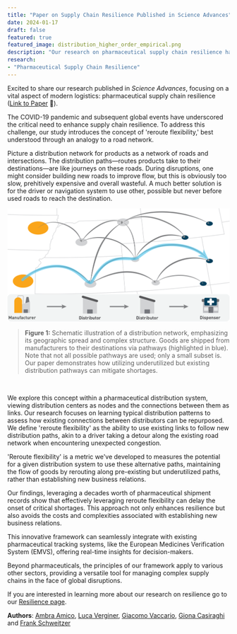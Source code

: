 ```yaml
---
title: "Paper on Supply Chain Resilience Published in Science Advances"
date: 2024-01-17
draft: false
featured: true
featured_image: distribution_higher_order_empirical.png
description: "Our research on pharmaceutical supply chain resilience has been published in Science Advances."
research:
- "Pharmaceutical Supply Chain Resilience"
---
```


Excited to share our research published in *Science Advances*, focusing on a vital aspect of modern logistics: pharmaceutical supply chain resilience ([Link to Paper](https://doi.org/10.1126/sciadv.adj1194) 📑).

The COVID-19 pandemic and subsequent global events have underscored the critical need to enhance supply chain resilience. To address this challenge, our study introduces the concept of 'reroute flexibility,' best understood through an analogy to a road network.

Picture a distribution network for products as a network of roads and intersections.
The distribution paths—routes products take to their destinations—are like journeys on these roads.  During disruptions, one might consider building new roads to improve flow, but this is obviously too slow, prehitively expensive and overall wasteful. A much better solution is for the driver or navigation system to use other, possible but never before used roads to reach the destination.

![dist.png](dist.png)
> **Figure 1:** Schematic illustration of a distribution network, emphasizing its geographic spread and complex structure. Goods are shipped from manufacturers to their destinations via pathways (highlighted in blue). Note that not all possible pathways are used; only a small subset is. Our paper demonstrates how utilizing underutilized but existing distribution pathways can mitigate shortages.

</br>

We explore this concept within a pharmaceutical distribution system, viewing distribution centers as nodes and the connections between them as links. Our research focuses on learning typical distribution patterns to assess how existing connections between distributors can be repurposed. We define 'reroute flexibility' as the ability to use existing links to follow new distribution paths, akin to a driver taking a detour along the existing road network when encountering unexpected congestion.

'Reroute flexibility' is a metric we've developed to measures the potential for a given distribution system to use these alternative paths, maintaining the flow of goods by rerouting along pre-existing but underutilized paths, rather than establishing new business relations.

Our findings, leveraging a decades worth of pharmaceutical shipment records show that effectively leveraging reroute flexibility can delay the onset of critical shortages. This approach not only enhances resilience but also avoids the costs and complexities associated with establishing new business relations.

This innovative framework can seamlessly integrate with existing pharmaceutical tracking systems, like the European Medicines Verification System (EMVS), offering real-time insights for decision-makers.

Beyond pharmaceuticals, the principles of our framework apply to various other sectors, providing a versatile tool for managing complex supply chains in the face of global disruptions.

If you are interested in learning more about our research on resilience go to our [Resilience page](/projects/resilience).

**Authors**: [Ambra Amico](/team/ambra_amico), [Luca Verginer](/team/luca_verginer), [Giacomo Vaccario](/team/giacomo_vaccario), [Giona Casiraghi](/team/giona_casiraghi) and [Frank Schweitzer](/team/frank_schweitzer)


